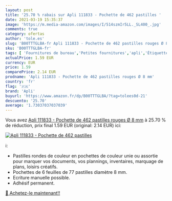 ```yaml
---
layout: post
title: '25.70 % rabais sur Apli 111833 - Pochette de 462 pastilles '
date: 2021-03-19 15:35:37
image: 'https://m.media-amazon.com/images/I/514szmIr5LL._SL400_.jpg'
comments: true
category: ofertas
author: 'tole.es'
slug: 'B00TTTGLBA-fr Apli 111833 - Pochette de 462 pastilles rouges Ø 8 mm'
sku: 'B00TTTGLBA-fr'
tags: [ 'Fournitures de bureau','Petites fournitures','apli','Étiquettes et autocollants','Étiquettes à code-couleur','Étiquettes, onglets séparateurs et tampons', ]
actualPrice: 1.59 EUR
currency: EUR
price: 1.59
comparePrice: 2.14 EUR
prodname: 'Apli 111833 - Pochette de 462 pastilles rouges Ø 8 mm'
country: 'fr'
flag: '🇫🇷'
brand: 'Apli'
buyurl: 'https://www.amazon.fr/dp/B00TTTGLBA/?tag=tolees0d-21'
descuento: '25.70'
average: '1.73037037037039'
---
```


Vous avez [Apli 111833 - Pochette de 462 pastilles rouges Ø 8 mm](https://www.amazon.fr/dp/B00TTTGLBA/?tag=tolees0d-21)  à  25.70 % de réduction, prix final  1.59 EUR (original: 2.14 EUR) ici:

[![Apli 111833 - Pochette de 462 pastilles ](https://m.media-amazon.com/images/I/514szmIr5LL._SL400_.jpg)](https://www.amazon.fr/dp/B00TTTGLBA/?tag=tolees0d-21)

ℹ️:

- Pastilles rondes de couleur en pochettes de couleur unie ou assortie pour marquer vos documents, vos plannings, inventaires, marquage de plans, loisirs créatifs.
- Pochettes de 6 feuilles de 77 pastilles diamètre 8 mm.
- Ecriture manuelle possible.
- Adhésif permanent.

[🛒 Achetez-le maintenant!!](https://www.amazon.fr/dp/B00TTTGLBA/?tag=tolees0d-21)
